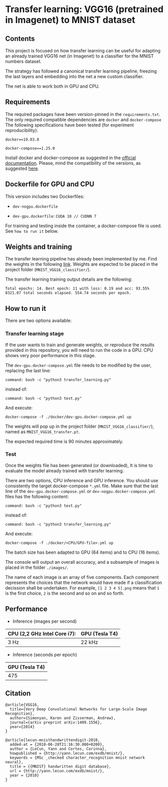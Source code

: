 # Transfer learning: VGG16 (pretrained in Imagenet) to MNIST dataset


## Contents

This project is focused on how transfer learning can be useful for adapting an already trained VGG16 net (in Imagenet) to a classifier for the MNIST numbers dataset. 

The strategy has followed a canonical transfer learning pipeline, freezing the last layers and embedding into the net a new custom classifier. 

The net is able to work both in GPU and CPU. 



## Requirements

The required packages have been version-pinned in the `requirements.txt`.
The only required compatible dependencies are `docker` and `docker-compose` The following specifications have been tested (for experiment reproducibility):

`docker==19.03.8`

`docker-compose==1.25.0`

Install docker and docker-compose as suggested in the [official documentation](https://docs.docker.com/compose/install/).
Please, mind the compatibility of the versions, as suggested [here](https://docs.docker.com/compose/compose-file/). 

## Dockerfile for GPU and CPU

This version includes two Dockerfiles: 

- `dev-nogpu.dockerfile`

- `dev-gpu.dockerfile`: `CUDA 10 // CUDNN 7`

For training and testing inside the container, a docker-compose file is used. See `how to run it` below.


## Weights and training

The transfer learning pipeline has already been implemented by me. Find the weights in the following [link](https://drive.google.com/file/d/1VUaJSDC0C7ZzT_eAioyirjhxL1RALtkO/view?usp=sharing). 
Weights are expected to be placed in the project folder (`MNIST_VGG16_classifier/`).

The transfer learning training output details are the following: 

    Total epochs: 14. Best epoch: 11 with loss: 0.19 and acc: 93.55%
    8321.07 total seconds elapsed. 554.74 seconds per epoch.


## How to run it

There are two options available:

### Transfer learning stage

If the user wants to train and generate weights, or reproduce the results provided in this repository, you will need to run the code in a GPU. CPU shows very poor performance in this stage. 

The `dev-gpu.docker-compose.yml` file needs to be modified by the user, replacing the last line:

    command: bash -c "python3 transfer_learning.py"

instead of:

    command: bash -c "python3 test.py"

And execute: 

    docker-compose -f ./docker/dev-gpu.docker-compose.yml up

The weights will pop up in the project folder (`MNIST_VGG16_classifier/`), named as `MNIST_VGG16_transfer.pt`.

The expected required time is 90 minutes approximately. 

### Test 

Once the weights file has been generated (or downloaded), It is time to evaluate the model already trained with transfer learning.

There are two options, CPU inference and GPU inference. You should use consistently the target docker-compose `*.yml` file.
Make sure that the last line of the `dev-gpu.docker-compose.yml` or `dev-nogpu.docker-compose.yml` files has the following content: 

    command: bash -c "python3 test.py"

instead of:

    command: bash -c "python3 transfer_learning.py"

And execute: 

    docker-compose -f ./docker/<CPU/GPU-file>.yml up

The batch size has been adapted to GPU (64 items) and to CPU (16 items).

The console will output an overall accuracy, and a subsample of images is placed in the folder `./images/`.

The name of each image is an array of five components. Each component represents the choices that the network would have made if a classification decission shall be undertaken. 
For example, `[1 2 3 4 5].png` means that `1` is the first choice, `2` is the second and so on and so forth.

## Performance

- Inference (images per second)

| CPU (2,2 GHz Intel Core i7):  | GPU (Tesla T4) |
| ------------- | ------------- |
| 3 Hz  | 22 kHz  |

- Inference (seconds per epoch)

| GPU (Tesla T4) |
| ------------- |
| 475 |

## Citation

    @article{VGG16,
      title={Very Deep Convolutional Networks for Large-Scale Image Recognition},
      author={Simonyan, Karen and Zisserman, Andrew},
      journal={arXiv preprint arXiv:1409.1556},
      year={2014}
    }
    
    @article{lecun-mnisthandwrittendigit-2010,
      added-at = {2010-06-28T21:16:30.000+0200},
      author = {LeCun, Yann and Cortes, Corinna},
      howpublished = {http://yann.lecun.com/exdb/mnist/},
      keywords = {MSc _checked character_recognition mnist network neural},
      title = {{MNIST} handwritten digit database},
      url = {http://yann.lecun.com/exdb/mnist/},
      year = {2010}
    }
